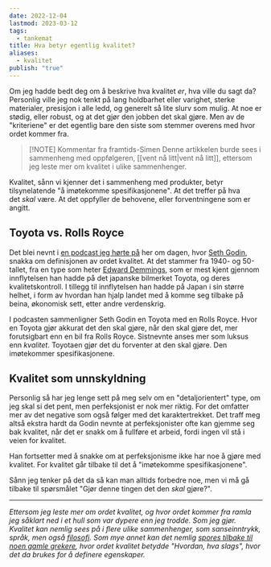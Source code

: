```yaml
---
date: 2022-12-04
lastmod: 2023-03-12
tags:
  - tankemat
title: Hva betyr egentlig kvalitet?
aliases:
  - kvalitet
publish: "true"
---
```


Om jeg hadde bedt deg om å beskrive hva kvalitet _er_, hva ville du sagt da? Personlig ville jeg nok tenkt på lang holdbarhet eller varighet, sterke materialer, presisjon i alle ledd, og generelt så lite slurv som mulig. At noe er stødig, eller robust, og at det gjør den jobben det skal gjøre. Men av de "kriteriene" er det egentlig bare den siste som stemmer overens med hvor ordet kommer fra.

> [!NOTE] Kommentar fra framtids-Simen
> Denne artikkelen burde sees i sammenheng med oppfølgeren, [[vent nå litt|vent nå litt]], ettersom jeg leste mer om kvalitet i ulike sammenhenger.

Kvalitet, sånn vi kjenner det i sammenheng med produkter, betyr tilsynelatende "å imøtekomme spesifikasjonene". At det treffer på hva det _skal_ være. At det oppfyller de behovene, eller forventningene som er angitt.

## Toyota vs. Rolls Royce

Det blei nevnt i [en podcast jeg hørte på](https://open.spotify.com/episode/5tdzZ1yUZMDiz2hulYsCD2?si=n5Bi3BcBRTe4wSFY9-7Llg&t=578&context=spotify%3Ashow%3A5qSUyCrk9KR69lEiXbjwXM&ref=simen-skriver) her om dagen, hvor [Seth Godin](https://seths.blog/?ref=simen-skriver), snakka om definisjonen av ordet kvalitet. At det stammer fra 1940- og 50-tallet, fra en type som heter [Edward Demmings](https://www.creativesafetysupply.com/articles/william-edwards-deming-the-father-of-quality-management/?ref=simen-skriver), som er mest kjent gjennom innflytelsen han hadde på det japanske bilmerket Toyota, og deres kvalitetskontroll. I tillegg til innflytelsen han hadde på Japan i sin større helhet, i form av hvordan han hjalp landet med å komme seg tilbake på beina, økonomisk sett, etter andre verdenskrig.

I podcasten sammenligner Seth Godin en Toyota med en Rolls Royce. Hvor en Toyota gjør akkurat det den skal gjøre, når den skal gjøre det, mer forutsigbart enn en bil fra Rolls Royce. Sistnevnte anses mer som luksus enn _kvalitet_. Toyotaen gjør det du forventer at den skal gjøre. Den imøtekommer spesifikasjonene.

## Kvalitet som unnskyldning

Personlig så har jeg lenge sett på meg selv om en "detaljorientert" type, om jeg skal si det pent, men perfeksjonist er nok mer riktig. For det omfatter mer av det negative som også følger med det karaktertrekket. Det traff meg altså ekstra hardt da Godin nevnte at perfeksjonister ofte kan gjemme seg bak kvalitet, når det er snakk om å fullføre et arbeid, fordi ingen vil stå i veien for kvalitet.

Han fortsetter med å snakke om at perfeksjonisme ikke har noe å gjøre med kvalitet. For kvalitet går tilbake til det å "imøtekomme spesifikasjonene".

Sånn jeg tenker på det da så kan man alltids forbedre noe, men vi må gå tilbake til spørsmålet "Gjør denne tingen det den _skal_ gjøre?".

---

_Ettersom jeg leste mer om ordet kvalitet, og hvor ordet kommer fra ramla jeg såklart ned i et hull som var dypere enn jeg trodde. Som jeg gjør. Kvalitet kan nemlig sees på i flere ulike sammenhenger, som sanseinntrykk, språk, men også [filosofi](https://snl.no/kvalitet_-_filosofi?ref=simen-skriver). Som mye annet kan det nemlig [spores tilbake til noen gamle grekere](https://en.wiktionary.org/wiki/quality?ref=simen-skriver), hvor ordet kvalitet betydde "Hvordan, hva slags",_ _hvor det da brukes for å definere egenskaper._
